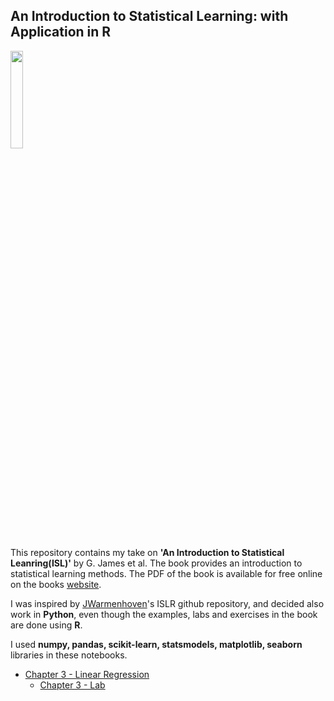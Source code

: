 ## An Introduction to Statistical Learning: with Application in R

<IMG src='http://www-bcf.usc.edu/%7Egareth/ISL/ISL%20Cover%202.jpg' height=20% width=20%> <P>

This repository contains my take on __'An Introduction to Statistical Leanring(ISL)'__ by G. James et al. The book provides an introduction to statistical learning methods. The PDF of the book is available for free online on the books [website](http://www-bcf.usc.edu/~gareth/ISL/).

I was inspired by [JWarmenhoven](https://github.com/JWarmenhoven/ISLR-python)'s ISLR github repository, and decided also work in __Python__, even though the examples, labs and exercises in the book are done using __R__. 

I used __numpy, pandas, scikit-learn, statsmodels, matplotlib, seaborn__ libraries in these notebooks.

* [Chapter 3 - Linear Regression](http://nbviewer.jupyter.org/github/ditdili/An_Intro_To_Statistical_Learning/blob/master/notebooks/Chapter-3-Linear_Regression.ipynb)
    * [Chapter 3 - Lab](http://nbviewer.jupyter.org/github/ditdili/An_Intro_To_Statistical_Learning/blob/master/notebooks/Chapter-3-Linear_Regression_3-6_LAB.ipynb)
